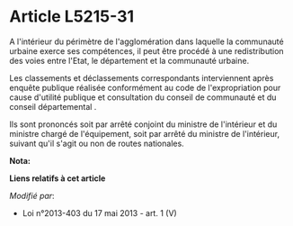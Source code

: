# Article L5215-31

A l'intérieur du périmètre de l'agglomération dans laquelle la communauté urbaine exerce ses compétences, il peut être
procédé à une redistribution des voies entre l'Etat, le département et la communauté urbaine. 

Les classements et déclassements correspondants interviennent après enquête publique réalisée conformément au code de
l'expropriation pour cause d'utilité publique et consultation du conseil de communauté et du conseil départemental . 

Ils sont prononcés soit par arrêté conjoint du ministre de l'intérieur et du ministre chargé de l'équipement, soit par arrêté
du ministre de l'intérieur, suivant qu'il s'agit ou non de routes nationales.

**Nota:**



**Liens relatifs à cet article**

_Modifié par_:

  - Loi n°2013-403 du 17 mai 2013 - art. 1 (V)
